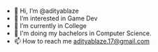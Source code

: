 - 👋 Hi, I’m @adityablaze
- 👀 I’m interested in Game Dev
- 🌱 I’m currently in College
- 📖 I'm doing my bachelors in Computer Science.
- 📫 How to reach me adityablaze.17@gmail.com

<!---
adityablaze/adityablaze is a ✨ special ✨ repository because its `README.md` (this file) appears on your GitHub profile.
You can click the Preview link to take a look at your changes.
--->
